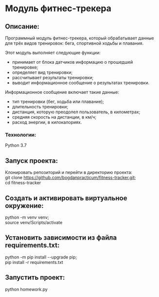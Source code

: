 # Модуль фитнес-трекера

## Описание:

Программный модуль фитнес-трекера, который обрабатывает данные для трёх видов тренировок: бега, спортивной ходьбы и плавания.

Этот модуль выполняет следующие функции:

- принимает от блока датчиков информацию о прошедшей тренировке;  
- определяет вид тренировки;  
- рассчитывает результаты тренировки;  
- выводит информационное сообщение о результатах тренировки.  

Информационное сообщение включает такие данные:  

- тип тренировки (бег, ходьба или плавание);  
- длительность тренировки;  
- дистанция, которую преодолел пользователь, в километрах;  
- средняя скорость на дистанции, в км/ч;  
- расход энергии, в килокалориях.  

### Технологии:
Python 3.7

## Запуск проекта:
Клонировать репозиторий и перейти в директорию проекта:  
git clone https://github.com/bogdanpracticum/fitness-tracker.git;  
cd fitness-tracker

## Cоздать и активировать виртуальное окружение:  
python -m venv venv;  
source venv/Scripts/activate

## Установить зависимости из файла requirements.txt:  
python -m pip install --upgrade pip;  
pip install -r requirements.txt

## Запустить проект:  
python homework.py
